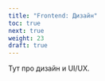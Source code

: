 ```yaml
---
title: "Frontend: Дизайн"
toc: true
next: true
weight: 23
draft: true
---
```


Тут про дизайн и UI/UX.
